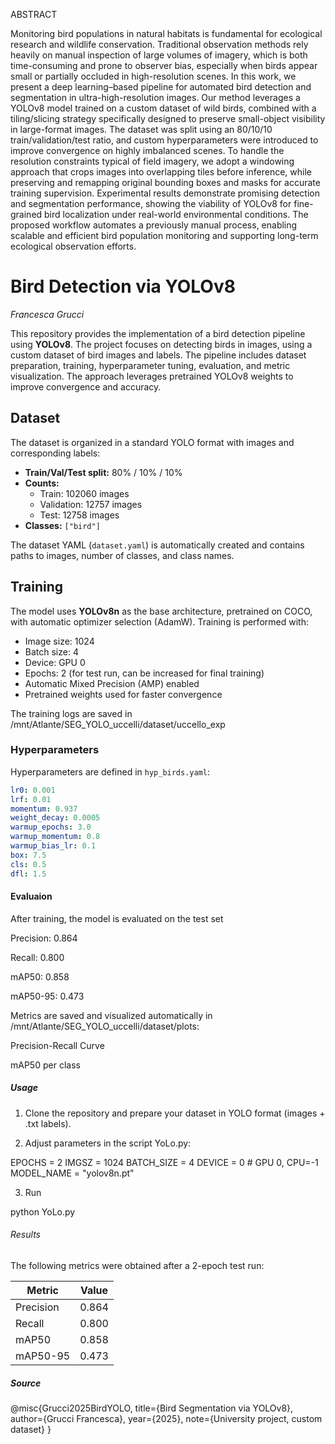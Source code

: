 ABSTRACT

Monitoring bird populations in natural habitats is fundamental for ecological research and wildlife conservation. Traditional observation methods rely heavily on manual inspection of large volumes of imagery, which is both time-consuming and prone to observer bias, especially when birds appear small or partially occluded in high-resolution scenes. In this work, we present a deep learning–based pipeline for automated bird detection and segmentation in ultra-high-resolution images. Our method leverages a YOLOv8 model trained on a custom dataset of wild birds, combined with a tiling/slicing strategy specifically designed to preserve small-object visibility in large-format images. The dataset was split using an 80/10/10 train/validation/test ratio, and custom hyperparameters were introduced to improve convergence on highly imbalanced scenes.
To handle the resolution constraints typical of field imagery, we adopt a windowing approach that crops images into overlapping tiles before inference, while preserving and remapping original bounding boxes and masks for accurate training supervision. Experimental results demonstrate promising detection and segmentation performance, showing the viability of YOLOv8 for fine-grained bird localization under real-world environmental conditions. The proposed workflow automates a previously manual process, enabling scalable and efficient bird population monitoring and supporting long-term ecological observation efforts.


# Bird Detection via YOLOv8
*Francesca Grucci*

This repository provides the implementation of a bird detection pipeline using **YOLOv8**. The project focuses on detecting birds in images, using a custom dataset of bird images and labels. The pipeline includes dataset preparation, training, hyperparameter tuning, evaluation, and metric visualization. The approach leverages pretrained YOLOv8 weights to improve convergence and accuracy.

## Dataset

The dataset is organized in a standard YOLO format with images and corresponding labels:

- **Train/Val/Test split:** 80% / 10% / 10%
- **Counts:**  
  - Train: 102060 images  
  - Validation: 12757 images  
  - Test: 12758 images  
- **Classes:** `["bird"]`

The dataset YAML (`dataset.yaml`) is automatically created and contains paths to images, number of classes, and class names.

## Training

The model uses **YOLOv8n** as the base architecture, pretrained on COCO, with automatic optimizer selection (AdamW). Training is performed with:

- Image size: 1024  
- Batch size: 4  
- Device: GPU 0  
- Epochs: 2 (for test run, can be increased for final training)  
- Automatic Mixed Precision (AMP) enabled  
- Pretrained weights used for faster convergence

The training logs are saved in  /mnt/Atlante/SEG_YOLO_uccelli/dataset/uccello_exp


### Hyperparameters

Hyperparameters are defined in `hyp_birds.yaml`:

 ```yaml
lr0: 0.001
lrf: 0.01
momentum: 0.937
weight_decay: 0.0005
warmup_epochs: 3.0
warmup_momentum: 0.8
warmup_bias_lr: 0.1
box: 7.5
cls: 0.5
dfl: 1.5 
```

#### Evaluaion
After training, the model is evaluated on the test set


Precision: 0.864

Recall: 0.800

mAP50: 0.858

mAP50-95: 0.473


Metrics are saved and visualized automatically in /mnt/Atlante/SEG_YOLO_uccelli/dataset/plots:

Precision-Recall Curve

mAP50 per class

##### Usage

1. Clone the repository and prepare your dataset in YOLO format (images + .txt labels).

2. Adjust parameters in the script YoLo.py:

EPOCHS = 2
IMGSZ = 1024
BATCH_SIZE = 4
DEVICE = 0  # GPU 0, CPU=-1
MODEL_NAME = "yolov8n.pt"

3. Run

python YoLo.py

###### Results

The following metrics were obtained after a 2-epoch test run:

| Metric     | Value  |
|------------|--------|
| Precision  | 0.864  |
| Recall     | 0.800  |
| mAP50      | 0.858  |
| mAP50-95   | 0.473  |

##### Source
@misc{Grucci2025BirdYOLO,
  title={Bird Segmentation via YOLOv8},
  author={Grucci Francesca},
  year={2025},
  note={University project, custom dataset}
}
